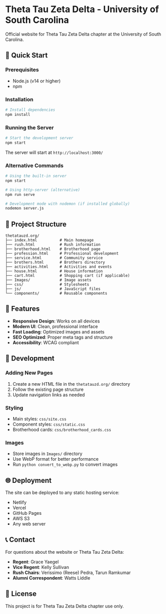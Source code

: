 # Theta Tau Zeta Delta - University of South Carolina

Official website for Theta Tau Zeta Delta chapter at the University of South Carolina.

## 🚀 Quick Start

### Prerequisites
- Node.js (v14 or higher)
- npm

### Installation
```bash
# Install dependencies
npm install
```

### Running the Server
```bash
# Start the development server
npm start
```

The server will start at `http://localhost:3000/`

### Alternative Commands
```bash
# Using the built-in server
npm start

# Using http-server (alternative)
npm run serve

# Development mode with nodemon (if installed globally)
nodemon server.js
```

## 📁 Project Structure

```
thetatauzd.org/
├── index.html          # Main homepage
├── rush.html           # Rush information
├── brotherhood.html    # Brotherhood page
├── profession.html     # Professional development
├── service.html        # Community service
├── brothers.html       # Brothers directory
├── activities.html     # Activities and events
├── house.html          # House information
├── cart.html           # Shopping cart (if applicable)
├── Images/             # Image assets
├── css/                # Stylesheets
├── js/                 # JavaScript files
└── components/         # Reusable components
```

## 🎨 Features

- **Responsive Design**: Works on all devices
- **Modern UI**: Clean, professional interface
- **Fast Loading**: Optimized images and assets
- **SEO Optimized**: Proper meta tags and structure
- **Accessibility**: WCAG compliant

## 🔧 Development

### Adding New Pages
1. Create a new HTML file in the `thetatauzd.org/` directory
2. Follow the existing page structure
3. Update navigation links as needed

### Styling
- Main styles: `css/site.css`
- Component styles: `css/static.css`
- Brotherhood cards: `css/brotherhood_cards.css`

### Images
- Store images in `Images/` directory
- Use WebP format for better performance
- Run `python convert_to_webp.py` to convert images

## 🌐 Deployment

The site can be deployed to any static hosting service:
- Netlify
- Vercel
- GitHub Pages
- AWS S3
- Any web server

## 📞 Contact

For questions about the website or Theta Tau Zeta Delta:
- **Regent**: Grace Yaegel
- **Vice Regent**: Kelly Sullivan
- **Rush Chairs**: Verissimo (Reese) Pedra, Tarun Ramkumar
- **Alumni Correspondent**: Watts Liddle

## 📄 License

This project is for Theta Tau Zeta Delta chapter use only. 